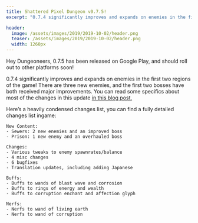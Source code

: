 ```yaml
---
title: Shattered Pixel Dungeon v0.7.5! 
excerpt: "0.7.4 significantly improves and expands on enemies in the first two regions of the game! There are three new enemies, and the first two bosses have both received major improvements."

header:
  image: /assets/images/2019/2019-10-02/header.png
  teaser: /assets/images/2019/2019-10-02/header.png
  width: 1260px
---
```

Hey Dungeoneers, 0.7.5 has been released on Google Play, and should roll out to other platforms soon!

0.7.4 significantly improves and expands on enemies in the first two regions of the game! There are three new enemies, and the first two bosses have both received major improvements. You can read some specifics about most of the changes in this update [in this blog post.](/blog/coming-soon-to-shattered-new-foes.html)

Here’s a heavily condensed changes list, you can find a fully detailed changes list ingame:

```
New Content:
- Sewers: 2 new enemies and an improved boss
- Prison: 1 new enemy and an overhauled boss

Changes:
- Various tweaks to enemy spawnrates/balance
- 4 misc changes
- 6 bugfixes
- Translation updates, including adding Japanese

Buffs:
- Buffs to wands of blast wave and corrosion
- Buffs to rings of energy and wealth
- Buffs to corruption enchant and affection glyph

Nerfs:
- Nerfs to wand of living earth
- Nerfs to wand of corruption
```
